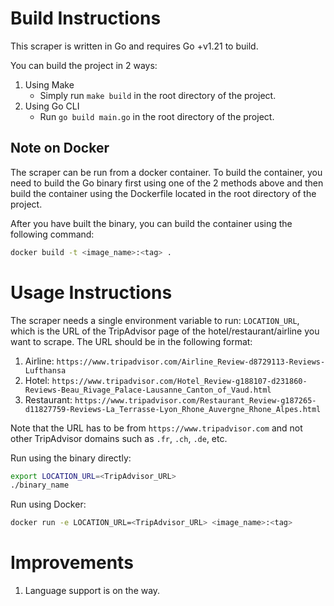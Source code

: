 # Build Instructions
This scraper is written in Go and requires Go +v1.21 to build.

You can build the project in 2 ways:
1. Using Make
   - Simply run `make build` in the root directory of the project. 
2. Using Go CLI
   - Run `go build main.go` in the root directory of the project.

## Note on Docker
The scraper can be run from a docker container. To build the container, you need to build the Go binary first using one of the 2 methods above and then build the container using the Dockerfile located in the root directory of the project.

After you have built the binary, you can build the container using the following command:
```bash
docker build -t <image_name>:<tag> .
```

# Usage Instructions
The scraper needs a single environment variable to run: `LOCATION_URL`, which is the URL of the TripAdvisor page of the hotel/restaurant/airline you want to scrape. The URL should be in the following format:
1. Airline: `https://www.tripadvisor.com/Airline_Review-d8729113-Reviews-Lufthansa`
2. Hotel: `https://www.tripadvisor.com/Hotel_Review-g188107-d231860-Reviews-Beau_Rivage_Palace-Lausanne_Canton_of_Vaud.html`
3. Restaurant: `https://www.tripadvisor.com/Restaurant_Review-g187265-d11827759-Reviews-La_Terrasse-Lyon_Rhone_Auvergne_Rhone_Alpes.html`

Note that the URL has to be from  `https://www.tripadvisor.com` and not other TripAdvisor domains such as `.fr`, `.ch`, `.de`, etc.

Run using the binary directly:
```bash
export LOCATION_URL=<TripAdvisor_URL>
./binary_name
```

Run using Docker:
```bash
docker run -e LOCATION_URL=<TripAdvisor_URL> <image_name>:<tag>
```
# Improvements
1. Language support is on the way.